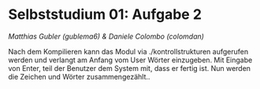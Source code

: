 # Selbststudium 01: Aufgabe 2
_Matthias Gubler (gublema6) & Daniele Colombo (colomdan)_

Nach dem Kompilieren kann das Modul via ./kontrollstrukturen aufgerufen werden und verlangt am Anfang vom User Wörter einzugeben.
Mit Eingabe von Enter, teil der Benutzer dem System mit, dass er fertig ist. Nun werden die Zeichen und Wörter zusammengezählt..
